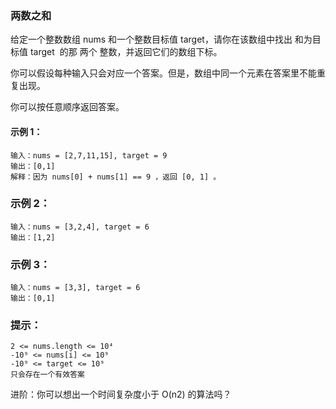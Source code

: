 ### 两数之和
给定一个整数数组 nums 和一个整数目标值 target，请你在该数组中找出 和为目标值 target  的那 两个 整数，并返回它们的数组下标。

你可以假设每种输入只会对应一个答案。但是，数组中同一个元素在答案里不能重复出现。

你可以按任意顺序返回答案。
 

#### 示例 1：
```
输入：nums = [2,7,11,15], target = 9
输出：[0,1]
解释：因为 nums[0] + nums[1] == 9 ，返回 [0, 1] 。
```
### 示例 2：
```
输入：nums = [3,2,4], target = 6
输出：[1,2]
```
### 示例 3：
```
输入：nums = [3,3], target = 6
输出：[0,1]
```
### 提示：
```
2 <= nums.length <= 10⁴ 
-10⁹ <= nums[i] <= 10⁹ 
-10⁹ <= target <= 10⁹ 
只会存在一个有效答案 
```
 进阶：你可以想出一个时间复杂度小于 O(n2) 的算法吗？
